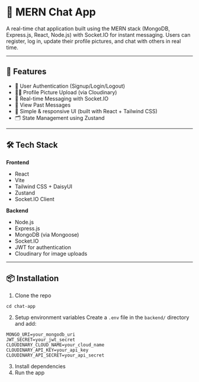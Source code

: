 # **💬 MERN Chat App**
A real-time chat application built using the MERN stack (MongoDB, Express.js, React, Node.js) with Socket.IO for instant messaging. Users can register, log in, update their profile pictures, and chat with others in real time.

---
## **🚀 Features**

- 🔐 User Authentication (Signup/Login/Logout)
- 🧑‍💼 Profile Picture Upload (via Cloudinary)
- 💬 Real-time Messaging with Socket.IO
- 📨 View Past Messages
- 🧾 Simple & responsive UI (built with React + Tailwind CSS)
- 🗂️ State Management using Zustand

---
## **🛠️ Tech Stack**
**Frontend**
- React
- Vite
- Tailwind CSS + DaisyUI
- Zustand
- Socket.IO Client
  
**Backend**
- Node.js
- Express.js
- MongoDB (via Mongoose)
- Socket.IO
- JWT for authentication
- Cloudinary for image uploads

---
## **📦 Installation**
1. Clone the repo
```git clone https://github.com/uday-bhatiya/chat-app.git
cd chat-app
```

2. Setup environment variables
   Create a `.env` file in the `backend/` directory and add:

```
MONGO_URI=your_mongodb_uri
JWT_SECRET=your_jwt_secret
CLOUDINARY_CLOUD_NAME=your_cloud_name
CLOUDINARY_API_KEY=your_api_key
CLOUDINARY_API_SECRET=your_api_secret
```
3. Install dependencies
4. Run the app
